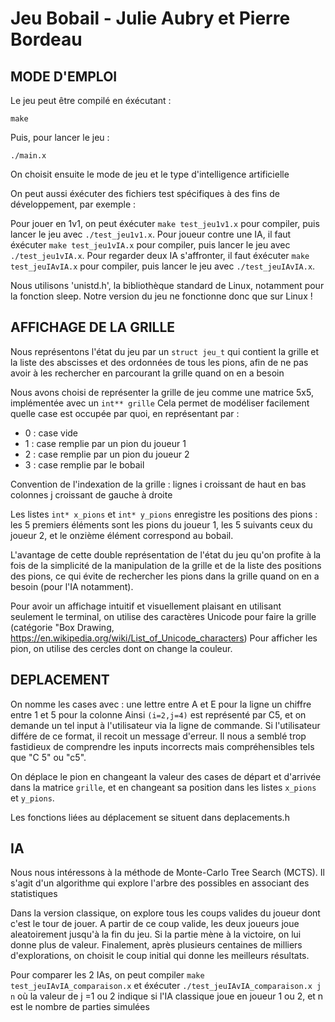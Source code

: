 # Jeu Bobail - Julie Aubry et Pierre Bordeau

## MODE D'EMPLOI

Le jeu peut être compilé en éxécutant :
```
make
```
Puis, pour lancer le jeu :
```
./main.x
```
On choisit ensuite le mode de jeu et le type d'intelligence artificielle




On peut aussi éxécuter des fichiers test spécifiques à des fins de développement, par exemple :

Pour jouer en 1v1, on peut éxécuter `make test_jeu1v1.x` pour compiler, puis lancer le jeu avec `./test_jeu1v1.x`. Pour joueur contre une IA, il faut éxécuter `make test_jeu1vIA.x` pour compiler, puis lancer le jeu avec `./test_jeu1vIA.x`. Pour regarder deux IA s'affronter, il faut éxécuter `make test_jeuIAvIA.x` pour compiler, puis lancer le jeu avec `./test_jeuIAvIA.x`.

Nous utilisons 'unistd.h', la bibliothèque standard de Linux, notamment pour la fonction sleep. Notre version du jeu ne fonctionne donc que sur Linux !

## AFFICHAGE DE LA GRILLE

Nous représentons l'état du jeu par un `struct jeu_t` qui contient la grille et la liste des abscisses et des ordonnées de tous les pions, afin de ne pas avoir à les rechercher en parcourant la grille quand on en a besoin

Nous avons choisi de représenter la grille de jeu comme une matrice 5x5, implémentée avec un `int** grille`
Cela permet de modéliser facilement quelle case est occupée par quoi, en représentant par : 
- 0 : case vide
- 1 : case remplie par un pion du joueur 1
- 2 : case remplie par un pion du joueur 2
- 3 : case remplie par le bobail
  
Convention de l'indexation de la grille :
lignes i croissant de haut en bas
colonnes j croissant de gauche à droite

Les listes `int* x_pions` et `int* y_pions` enregistre les positions des pions : les 5 premiers éléments sont les pions du joueur 1, les 5 suivants ceux du joueur 2, et le onzième élément correspond au bobail.
  
L'avantage de cette double représentation de l'état du jeu qu'on profite à la fois de la simplicité de la manipulation de la grille et de la liste des positions des pions, ce qui évite de rechercher les pions dans la grille quand on en a besoin (pour l'IA notamment).



Pour avoir un affichage intuitif et visuellement plaisant en utilisant seulement le terminal, on utilise des caractères Unicode pour faire la grille (catégorie "Box Drawing, https://en.wikipedia.org/wiki/List_of_Unicode_characters)
Pour afficher les pion, on utilise des cercles dont on change la couleur.

## DEPLACEMENT

On nomme les cases avec :
une lettre entre A et E pour la ligne
un chiffre entre 1 et 5 pour la colonne
Ainsi `(i=2,j=4)` est représenté par C5, et on demande un tel input à l'utilisateur via la ligne de commande. Si l'utilisateur différe de ce format, il recoit un message d'erreur. Il nous a semblé trop fastidieux de comprendre les inputs incorrects mais compréhensibles tels que "C 5" ou "c5".

On déplace le pion en changeant la valeur des cases de départ et d'arrivée dans la matrice `grille`, et en changeant sa position dans les listes `x_pions` et `y_pions`.

Les fonctions liées au déplacement se situent dans deplacements.h

## IA

Nous nous intéressons à la méthode de Monte-Carlo Tree Search (MCTS). Il s'agit d'un algorithme qui explore l'arbre des possibles en associant des statistiques 

Dans la version classique, on explore tous les coups valides du joueur dont c'est le tour de jouer. A partir de ce coup valide, les deux joueurs joue aleatoirement jusqu'à la fin du jeu. Si la partie mène à la victoire, on lui donne plus de valeur. Finalement, après plusieurs centaines de milliers d'explorations, on choisit le coup initial qui donne les meilleurs résultats.



Pour comparer les 2 IAs, on peut compiler `make test_jeuIAvIA_comparaison.x` et éxécuter `./test_jeuIAvIA_comparaison.x j n` où la valeur de j =1  ou 2 indique si l'IA classique joue en joueur 1 ou 2, et n est le nombre de parties simulées